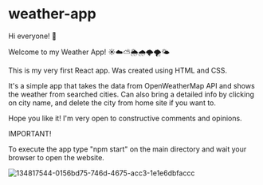 # weather-app


Hi everyone!  :wave:

Welcome to my Weather App! :sunny::cloud::partly_sunny::sun_behind_rain_cloud::cloud_with_rain::cloud_with_lightning::tornado::sun_behind_small_cloud:

This is my very first React app. Was created using HTML and CSS. 

It's a simple app that takes the data from OpenWeatherMap API and shows the weather from searched cities. Can also bring a detailed info by clicking on city name, and delete the city from home site if you want to. 

Hope you like it! I'm very open to constructive comments and opinions. 



IMPORTANT! 

To execute the app type "npm start" on the main directory and wait your browser to open the website. 




![134817544-0156bd75-746d-4675-acc3-1e1e6dbfaccc](https://user-images.githubusercontent.com/85530409/134919990-b716f6e9-2c2c-422c-aaa6-3917cf631ffd.png)
